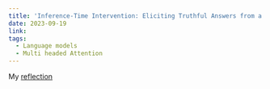 ```yaml
---
title: 'Inference-Time Intervention: Eliciting Truthful Answers from a Language Model'
date: 2023-09-19
link: 
tags:
  - Language models
  - Multi headed Attention
---
```



My [reflection](https://github.com/abhibha1807/abhibha1807.github.io/blob/master/ITI-inference.pdf) 


<!-- abhibha1807/abhibha1807.github.io/images/3953273590_704e3899d5_m.jpg -->
<!-- Headings are cool
======

You can have many headings
======

Aren't headings cool? yes they are
------ -->